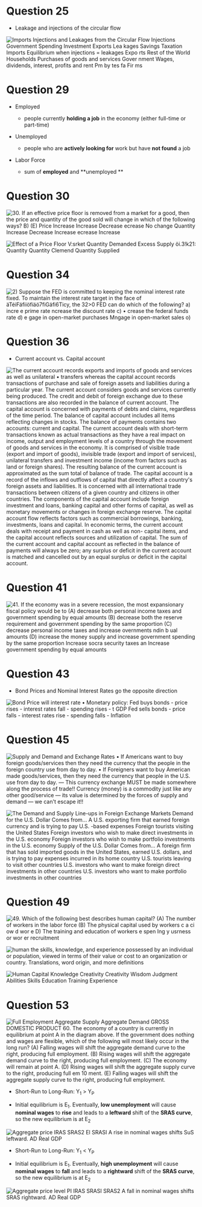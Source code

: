 # Question 25

  -   Leakage and injections of the circular flow

  ![Imports Injections and Leakages from the Circular Flow Injections
  Government Spending Investment Exports Lea kages Savings Taxation
  Imports Equilibrium when injections = leakages Expo rts Rest of the
  World Households Purchases of goods and services Gover nment Wages,
  dividends, interest, profits and rent Pm by tes fa Fir ms
  ](./media/image212.png)

# Question 29

  -   Employed
    
      -   people currently **holding a job** in the economy (either
          full-time or part-time)

  -   Unemployed
    
      -   people who are **actively looking for** work but have **not
          found** a job

  -   Labor Force
    
      -   sum of **employed** and **unemployed **

# Question 30

  ![30. If an effective price floor is removed from a market for a good,
  then the price and quantity of the good sold will change in which of
  the following ways? B) (E) Price Increase Increase Decrease ecrease No
  change Quantity Increase Decrease Increase ecrease Increase
  ](./media/image213.png)
  
  ![Effect of a Price Floor V:srket Quantity Demanded Excess Supply
  öi.3\!k21: Quantity Quantity Clemend Quantity Supplied
  ](./media/image214.png)

# Question 34

  ![2) Suppose the FED is committed to keeping the nominal interest rate
  fixed. To maintain the interest rate target in the face of
  äTéiFäfiiöfiäö7fiGäfi6Ticy, the 32\>0 FED can do which of the
  following? a) incre e prime rate ncrease the discount rate c) • crease
  the federal funds rate d) e gage in open-market purchases Mngage in
  open-market sales o) ](./media/image215.png)

# Question 36

  -   Current account vs. Capital account

  ![The current account records exports and imports of goods and
  services as well as unilateral • transfers whereas the capital account
  records transactions of purchase and sale of foreign assets and
  liabilities during a particular year. The current account considers
  goods and services currently being produced. The credit and debit of
  foreign exchange due to these transactions are also recorded in the
  balance of current account. The capital account is concerned with
  payments of debts and claims, regardless of the time period. The
  balance of capital account includes all items reflecting changes in
  stocks. The balance of payments contains two accounts: current and
  capital. The current account deals with short-term transactions known
  as actual transactions as they have a real impact on income, output
  and employment levels of a country through the movement of goods and
  services in the economy. It is comprised of visible trade (export and
  import of goods), invisible trade (export and import of services),
  unilateral transfers and investment income (income from factors such
  as land or foreign shares). The resulting balance of the current
  account is approximated as the sum total of balance of trade. The
  capital account is a record of the inflows and outflows of capital
  that directly affect a country's foreign assets and liabilities. It is
  concerned with all international trade transactions between citizens
  of a given country and citizens in other countries. The components of
  the capital account include foreign investment and loans, banking
  capital and other forms of capital, as well as monetary movements or
  changes in foreign exchange reserve. The capital account flow reflects
  factors such as commercial borrowings, banking, investments, loans and
  capital. In economic terms, the current account deals with receipt and
  payment in cash as well as non- capital items, and the capital account
  reflects sources and utilization of capital. The sum of the current
  account and capital account as reflected in the balance of payments
  will always be zero; any surplus or deficit in the current account is
  matched and cancelled out by an equal surplus or deficit in the
  capital account. ](./media/image216.png)

# Question 41

  ![41. If the economy was in a severe recession, the most expansionary
  fiscal policy would be to (A) decrease both personal income taxes and
  government spending by equal amounts (B) decrease both the reserve
  requirement and government spending by the same proportion (C)
  decrease personal income taxes and increase overnments ndin b ual
  amounts (D) increase the money supply and increase government spending
  by the same proportion Increase socra security taxes an Increase
  government spending by equal amounts ](./media/image217.png)

# Question 43

  -   Bond Prices and Nominal Interest Rates go the opposite direction

  ![Bond Price will interest rate • Monetary policy: Fed buys bonds -
  price rises - interest rates fall - spending rises - t GDP Fed sells
  bonds - price falls - interest rates rise - spending falls - Inflation
  ](./media/image218.png)

# Question 45

  ![Supply and Demand and Exchange Rates • If Americans want to buy
  foreign goods/services then they need the currency that the people in
  the foreign country use from day to day. • If Foreigners want to buy
  American made goods/services, then they need the currency that people
  in the U.S. use from day to day. — This currency exchange MUST be made
  somewhere along the process of trade\!\! Currency (money) is a
  commodity just like any other good/service — its value is determined
  by the forces of supply and demand — we can't escape it\!\!
  ](./media/image219.png)
  
  ![The Demand and Supply Line-ups in Foreign Exchange Markets Demand
  for the U.S. Dollar Comes from... A U.S. exporting firm that earned
  foreign currency and is trying to pay U.S. -based expenses Foreign
  tourists visiting the United States Foreign investors who wish to make
  direct investments in the U.S. economy Foreign investors who wish to
  make portfolio investments in the U.S. economy Supply of the U.S.
  Dollar Comes from... A foreign firm that has sold imported goods in
  the United States, earned U.S. dollars, and is trying to pay expenses
  incurred in its home country U.S. tourists leaving to visit other
  countries U.S. investors who want to make foreign direct investments
  in other countries U.S. investors who want to make portfolio
  investments in other countries ](./media/image193.png)

# Question 49

  ![49. Which of the following best describes human capital? (A) The
  number of workers in the labor force (B) The physical capital used by
  workers c a ci ow d wor e D) The training and education of workers e
  spen Ing y usrness or wor er recruitment ](./media/image220.png)
  
  ![human the skills, knowledge, and experience possessed by an
  individual or population, viewed in terms of their value or cost to an
  organization or country. Translations, word origin, and more
  definitions ](./media/image221.png)
  
  ![Human Capital Knowledge Creativity Creativity Wisdom Judgment
  Abilities Skills Education Training Experience ](./media/image222.png)

# Question 53

  ![Full Employment Aggregate Supply Aggregate Demand GROSS DOMESTIC
  PRODUCT 60. The economy of a country is currently in equilibrium at
  point A in the diagram above. If the government does nothing and wages
  are flexible, which of the following will most likely occur in the
  long run? (A) Falling wages will shift the aggregate demand curve to
  the right, producing full employment. (B) Rising wages will shift the
  aggregate demand curve to the right, producing full employment. (C)
  The economy will remain at point A. (D) Rising wages will shift the
  aggregate supply curve to the right, producing full em 10 ment. (E)
  Falling wages will shift the aggregate supply curve to the right,
  producing full employment. ](./media/image223.png)

  -   Short-Run to Long-Run: Y<sub>1</sub> \> Y<sub>P</sub>

  -   Initial equilibrium is E<sub>1</sub>. Eventually, **low
      unemployment** will cause **nominal wages** to **rise** and leads
      to a **leftward** shift of the **SRAS curve**, so the new
      equilibrium is at E<sub>2</sub>

  ![Aggregate price IRAS SRAS2 El SRASI A rise in nominal wages shifts
  SuS leftward. AD Real GDP ](./media/image105.png)

  -   Short-Run to Long-Run: Y<sub>1</sub> \< Y<sub>P</sub>

  -   Initial equilibrium is E<sub>1</sub>. Eventually, **high
      unemployment** will cause **nominal wages** to **fall** and leads
      to a **rightward** shift of the **SRAS curve**, so the new
      equilibrium is at E<sub>2</sub>

  ![Aggregate price level PI IRAS SRASI SRAS2 A fall in nominal wages
  shifts SRAS rightward. AD Real GDP ](./media/image107.png)